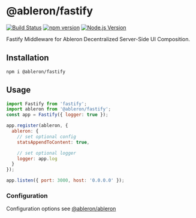# @ableron/fastify

[![Build Status](https://github.com/ableron/ableron/actions/workflows/ableron-fastify.yml/badge.svg)](https://github.com/ableron/ableron/actions/workflows/ableron-fastify.yml)
[![npm version](https://badge.fury.io/js/@ableron%2Ffastify.svg)](https://badge.fury.io/js/@ableron%2Ffastify)
[![Node.js Version](https://img.shields.io/badge/Node.js-18+-4EB1BA.svg)](https://nodejs.org/docs/latest-v18.x/api/)

Fastify Middleware for Ableron Decentralized Server-Side UI Composition.

## Installation

```shell
npm i @ableron/fastify
```

## Usage

```js
import Fastify from 'fastify';
import ableron from '@ableron/fastify';
const app = Fastify({ logger: true });

app.register(ableron, {
  ableron: {
    // set optional config
    statsAppendToContent: true,

    // set optional logger
    logger: app.log
  }
});

app.listen({ port: 3000, host: '0.0.0.0' });
```

### Configuration

Configuration options see [@ableron/ableron](https://github.com/ableron/ableron/blob/main/ableron-js/README.md#configuration)
